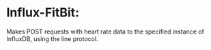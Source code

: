 # Influx-FitBit:

Makes POST requests with heart rate data to the specified instance of InfluxDB, using the line protocol.
